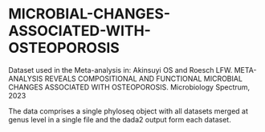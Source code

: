 # MICROBIAL-CHANGES-ASSOCIATED-WITH-OSTEOPOROSIS

Dataset used in the Meta-analysis in: Akinsuyi OS and Roesch LFW. META-ANALYSIS REVEALS COMPOSITIONAL AND FUNCTIONAL MICROBIAL CHANGES ASSOCIATED WITH OSTEOPOROSIS.
Microbiology Spectrum, 2023


The data comprises a single phyloseq object with all datasets merged at genus level in a single file and the dada2 output form each dataset. 
